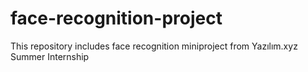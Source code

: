 # face-recognition-project
This repository includes face recognition miniproject from Yazılım.xyz Summer Internship
